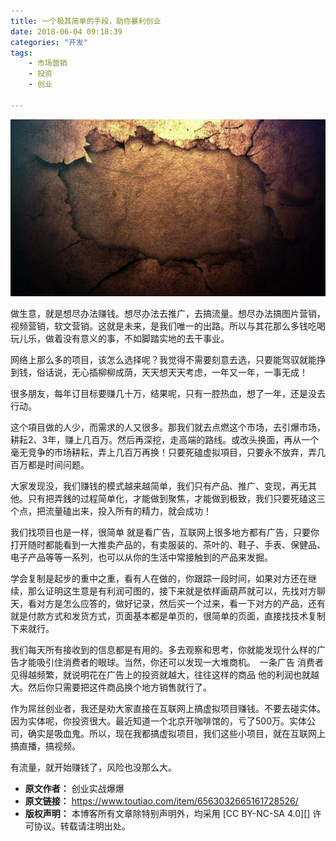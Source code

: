 ```yaml
---
title: 一个极其简单的手段，助你暴利创业
date: 2018-06-04 09:18:39
categories: "开发"
tags:
	- 市场营销
	- 投资
	- 创业

---
```


![一个极其简单的手段，助你暴利创业][I7FF-VJJI-IVNQ.jpg]

做生意，就是想尽办法赚钱。想尽办法去推广，去搞流量。想尽办法搞图片营销，视频营销，软文营销。这就是未来，是我们唯一的出路。所以与其花那么多钱吃喝玩儿乐，做着没有意义的事，不如脚踏实地的去干事业。

网络上那么多的项目，该怎么选择呢？我觉得不需要刻意去选，只要能驾驭就能挣到钱，俗话说，无心插柳柳成荫，天天想天天考虑，一年又一年，一事无成！

很多朋友，每年订目标要赚几十万，结果呢，只有一腔热血，想了一年，还是没去行动。

这个項目做的人少，而需求的人又很多。那我们就去点燃这个市场，去引爆市场，耕耘2、3年，赚上几百万。然后再深挖，走高端的路线。或改头换面，再从一个毫无竞争的市场耕耘，弄上几百万再换！只要死磕虚拟項目，只要永不放弃，弄几百万都是时间问题。

大家发现没，我们赚钱的模式越来越简单，我们只有产品、推广、变现，再无其他。只有把弄銭的过程简单化，才能做到聚焦，才能做到极致，我们只要死磕这三个点，把流量磕出来，投入所有的精力，就会成功！

我们找项目也是一样，很简单 就是看广告，互联网上很多地方都有广告，只要你打开随时都能看到一大推卖产品的，有卖服装的、茶叶的、鞋子、手表、保健品、电子产品等等一系列，也可以从你的生活中常接触到的产品来发掘。

学会复制是起步的重中之重，看有人在做的，你跟踪一段时间，如果对方还在继续，那么证明这生意是有利润可图的，接下来就是依样画葫芦就可以，先找对方聊天，看对方是怎么应答的，做好记录，然后买一个过来，看一下对方的产品，还有就是付款方式和发货方式，页面基本都是单页的，很简单的页面，直接找技术复制下来就行。

我们每天所有接收到的信息都是有用的。多去观察和思考，你就能发现什么样的广告才能吸引住消费者的眼球。当然，你还可以发现一大堆商机。　一条广告 消费者见得越频繁，就说明花在广告上的投资就越大，往往这样的商品 他的利润也就越大。然后你只需要把这件商品换个地方销售就行了。

作为屌丝创业者，我还是劝大家直接在互联网上搞虚拟项目赚钱。不要去碰实体。因为实体呢，你投资很大。最近知道一个北京开咖啡馆的，亏了500万。实体公司，确实是吸血鬼。所以，现在我都搞虚拟项目，我们这些小项目，就在互联网上搞直播，搞视频。

有流量，就开始赚钱了，风险也没那么大。


[I7FF-VJJI-IVNQ.jpg]: static/resources/crawler/I7FF-VJJI-IVNQ.jpg
 *  **原文作者：** 创业实战爆爆
 *  **原文链接：** https://www.toutiao.com/item/6563032665161728526/
 *  **版权声明：** 本博客所有文章除特别声明外，均采用 [CC BY-NC-SA 4.0][] 许可协议。转载请注明出处。
